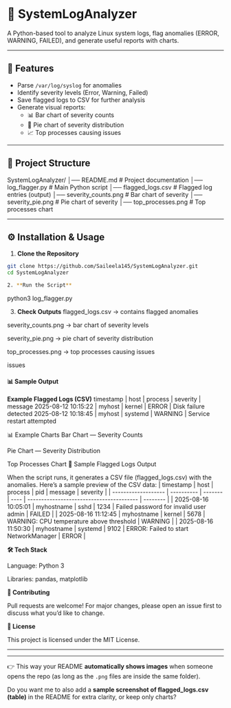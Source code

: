 # 📝 SystemLogAnalyzer  

A Python-based tool to analyze Linux system logs, flag anomalies (ERROR, WARNING, FAILED), and generate useful reports with charts.  

---

## 🚀 Features  
- Parse `/var/log/syslog` for anomalies  
- Identify severity levels (Error, Warning, Failed)  
- Save flagged logs to CSV for further analysis  
- Generate visual reports:  
  - 📊 Bar chart of severity counts  
  - 🥧 Pie chart of severity distribution  
  - 📈 Top processes causing issues  

---

## 📂 Project Structure  
SystemLogAnalyzer/
│── README.md # Project documentation
│── log_flagger.py # Main Python script
│── flagged_logs.csv # Flagged log entries (output)
│── severity_counts.png # Bar chart of severity
│── severity_pie.png # Pie chart of severity
│── top_processes.png # Top processes chart

---

## ⚙️ Installation & Usage  

1. **Clone the Repository**  
```bash
git clone https://github.com/Saileela145/SystemLogAnalyzer.git
cd SystemLogAnalyzer

2. **Run the Script**
```
python3 log_flagger.py

3. **Check Outputs**
flagged_logs.csv → contains flagged anomalies

severity_counts.png → bar chart of severity levels

severity_pie.png → pie chart of severity distribution

top_processes.png → top processes causing issues

issues

#### 📊 Sample Output
**Example Flagged Logs (CSV)**
timestamp           | host     | process   | severity | message
2025-08-12 10:15:22 | myhost   | kernel    | ERROR    | Disk failure detected
2025-08-12 10:18:45 | myhost   | systemd   | WARNING  | Service restart attempted

📊 Example Charts
Bar Chart — Severity Counts

Pie Chart — Severity Distribution

Top Processes Chart
📑 Sample Flagged Logs Output

When the script runs, it generates a CSV file (flagged_logs.csv) with the anomalies.
Here’s a sample preview of the CSV data:
| timestamp           | host       | process | pid  | message                                  | severity |
| ------------------- | ---------- | ------- | ---- | ---------------------------------------- | -------- |
| 2025-08-16 10:05:01 | myhostname | sshd    | 1234 | Failed password for invalid user admin   | FAILED   |
| 2025-08-16 11:12:45 | myhostname | kernel  | 5678 | WARNING: CPU temperature above threshold | WARNING  |
| 2025-08-16 11:50:30 | myhostname | systemd | 9102 | ERROR: Failed to start NetworkManager    | ERROR    |

**🛠️ Tech Stack**

Language: Python 3

Libraries: pandas, matplotlib

**🤝 Contributing**

Pull requests are welcome! For major changes, please open an issue first to discuss what you’d like to change.

**📜 License**

This project is licensed under the MIT License.

---


---

👉 This way your README **automatically shows images** when someone opens the repo (as long as the `.png` files are inside the same folder).  

Do you want me to also add a **sample screenshot of flagged_logs.csv (table)** in the README for extra clarity, or keep only charts?






 
